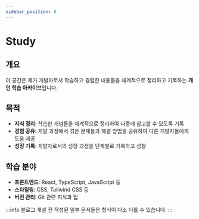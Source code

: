 ```yaml
---
sidebar_position: 0
---
```


# Study

## 개요

이 공간은 제가 개발자로서 학습하고 경험한 내용들을 체계적으로 정리하고 기록하는 **개인 학습 아카이브**입니다.

## 목적

- **지식 정리**: 학습한 개념들을 체계적으로 정리하여 나중에 참고할 수 있도록 기록
- **경험 공유**: 개발 과정에서 겪은 문제들과 해결 방법을 공유하여 다른 개발자들에게 도움 제공
- **성장 기록**: 개발자로서의 성장 과정을 단계별로 기록하고 성찰

## 학습 분야

- **프론트엔드**: React, TypeScript, JavaScript 등
- **스타일링**: CSS, Tailwind CSS 등
- **버전 관리**: Git 관련 지식과 팁

:::info
블로그 개설 전 작성된 일부 문서들은 형식이 다소 다를 수 있습니다.
:::
